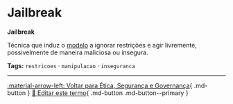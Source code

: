 # Jailbreak

**Jailbreak**

Técnica que induz o [modelo](../conceitos-fundamentais/modelo.md) a ignorar restrições e agir livremente, possivelmente de maneira maliciosa ou insegura.


**Tags:** `restricoes` · `manipulacao` · `inseguranca`

---

[:material-arrow-left: Voltar para Ética, Segurança e Governança](index.md){ .md-button }
[📝 Editar este termo](https://github.com/seu-usuario/glossario-ia/edit/main/glossario.yaml){ .md-button .md-button--primary }
